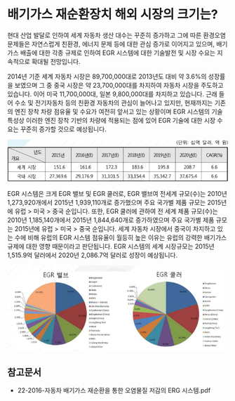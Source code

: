 # 배기가스 재순환장치 해외 시장의 크기는?

현대 산업 발달로 인하여 세계 자동차 생산 대수는 꾸준히 증가하고 그에 따른 환경오염 문제들은 자연스럽게 친환경, 에너지 문제 등에 대한 관심 증가로 이어지고 있으며, 배기가스 배출에 대한 각종 규제로 인하여 EGR 시스템에 대한 기술발전 및 시장 수요는 지속적으로 확대될 전망입니다.

2014년 기준 세계 자동차 시장은 89,700,000대로 2013년도 대비 약 3.6%의 성장률을 보였으며 그 중 중국 시장은 약 23,700,000대를 차지하여 자동차 시장을 주도하고 있습니다. 
이어 미국 11,700,000대, 일본 9,800,000대를 차지하고 있습니다.
근래 들어 수소 및 전기자동차 등의 친환경 자동차의 관심이 늘어나고 있지만, 현재까지는 기존의 엔진 장착 차량 점유율 및 수요가 여전히 앞서고 있는 상황이며 EGR 시스템의 기술 특성상 이러한 엔진 장착 기반의 차량에 적용되는 점에 있어 EGR 기술에 대한 시장 수요는 꾸준히 증가할 것으로 예상됩니다.

![](./images/배기가스재순환장치_Q12_1_1.PNG)

EGR 시스템은 크게 EGR 밸브 및 EGR 쿨러로, EGR 밸브여 전세계 규모(수)는 2010년 1,273,920개에서 2015년 1,939,110개로 증가했으며 주요 국가별 제품 규모는 2015년에 유럽 > 미국 > 중국 순입니다.
또한, EGR 쿨러에 관하여 전 세계 제품 규모(수)는 2010년 1,185,140개에서 2015년 1,844,640개로 증가하였으며 주요 국가별 제품 규모는 2015년에 유럽 > 미국 > 중국 순입니다. 
세계 자동차 시장에서 중국이 차지하고 있는 수에 비해 유럽의 EGR 시스템 점유율이 월등히 높은 이유는 유럽의 강력한 배기가스 규제에 대한 영향 때문이라고 판단됩니다. 
EGR 시스템의 세계 시장규모는 2015년 1,515.9억 달러에서 2020년 2,086.7억 달러로 성장이 예상됩니다.

![](./images/배기가스재순환장치_Q12_1_1_.PNG)

## 참고문서
- 22-2016-자동차 배기가스 재순환을 통한 오염물질 저감의 ERG 시스템.pdf